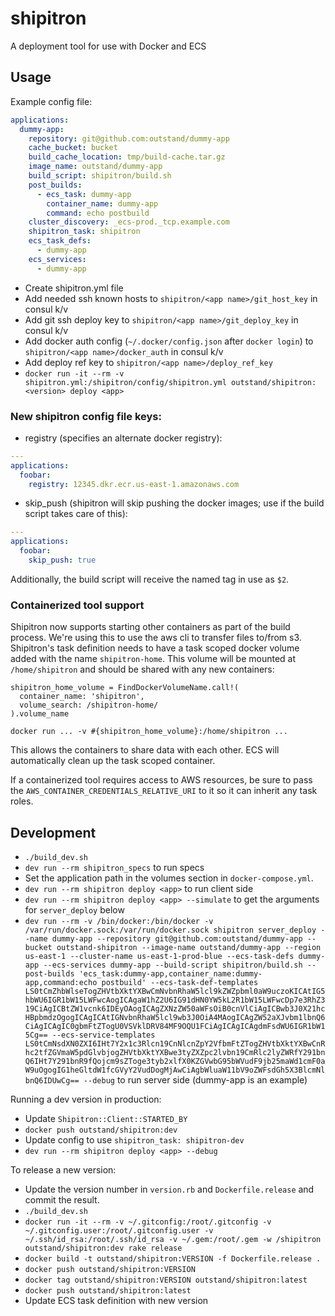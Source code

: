 # shipitron
A deployment tool for use with Docker and ECS

## Usage

Example config file:
```yaml
applications:
  dummy-app:
    repository: git@github.com:outstand/dummy-app
    cache_bucket: bucket
    build_cache_location: tmp/build-cache.tar.gz
    image_name: outstand/dummy-app
    build_script: shipitron/build.sh
    post_builds:
      - ecs_task: dummy-app
        container_name: dummy-app
        command: echo postbuild
    cluster_discovery: _ecs-prod._tcp.example.com
    shipitron_task: shipitron
    ecs_task_defs:
      - dummy-app
    ecs_services:
      - dummy-app
```

- Create shipitron.yml file
- Add needed ssh known hosts to `shipitron/<app name>/git_host_key` in consul k/v
- Add git ssh deploy key to `shipitron/<app name>/git_deploy_key` in consul k/v
- Add docker auth config (`~/.docker/config.json` after `docker login`) to `shipitron/<app name>/docker_auth` in consul k/v
- Add deploy ref key to `shipitron/<app name>/deploy_ref_key`
- `docker run -it --rm -v shipitron.yml:/shipitron/config/shipitron.yml outstand/shipitron:<version> deploy <app>`

### New shipitron config file keys:

- registry (specifies an alternate docker registry):
```yaml
---
applications:
  foobar:
    registry: 12345.dkr.ecr.us-east-1.amazonaws.com
```

- skip_push (shipitron will skip pushing the docker images; use if the build script takes care of this):
```yaml
---
applications:
  foobar:
    skip_push: true
```
Additionally, the build script will receive the named tag in use as `$2`.

### Containerized tool support
Shipitron now supports starting other containers as part of the build process. We're using this to use the aws cli to transfer files to/from s3. Shipitron's task definition needs to have a task scoped docker volume added with the name `shipitron-home`. This volume will be mounted at `/home/shipitron` and should be shared with any new containers:

```
shipitron_home_volume = FindDockerVolumeName.call!(
  container_name: 'shipitron',
  volume_search: /shipitron-home/
).volume_name

docker run ... -v #{shipitron_home_volume}:/home/shipitron ...
```

This allows the containers to share data with each other. ECS will automatically clean up the task scoped container.

If a containerized tool requires access to AWS resources, be sure to pass the `AWS_CONTAINER_CREDENTIALS_RELATIVE_URI` to it so it can inherit any task roles.

## Development

- `./build_dev.sh`
- `dev run --rm shipitron_specs` to run specs
- Set the application path in the volumes section in `docker-compose.yml`.
- `dev run --rm shipitron deploy <app>` to run client side
- `dev run --rm shipitron deploy <app> --simulate` to get the arguments for `server_deploy` below
- `dev run --rm -v /bin/docker:/bin/docker -v /var/run/docker.sock:/var/run/docker.sock shipitron server_deploy --name dummy-app --repository git@github.com:outstand/dummy-app --bucket outstand-shipitron --image-name outstand/dummy-app --region us-east-1 --cluster-name us-east-1-prod-blue --ecs-task-defs dummy-app --ecs-services dummy-app --build-script shipitron/build.sh --post-builds 'ecs_task:dummy-app,container_name:dummy-app,command:echo postbuild' --ecs-task-def-templates LS0tCmZhbWlseTogZHVtbXktYXBwCmNvbnRhaW5lcl9kZWZpbml0aW9uczoKICAtIG5hbWU6IGR1bW15LWFwcAogICAgaW1hZ2U6IG91dHN0YW5kL2R1bW15LWFwcDp7e3RhZ319CiAgICBtZW1vcnk6IDEyOAogICAgZXNzZW50aWFsOiB0cnVlCiAgICBwb3J0X21hcHBpbmdzOgogICAgICAtIGNvbnRhaW5lcl9wb3J0OiA4MAogICAgZW52aXJvbm1lbnQ6CiAgICAgIC0gbmFtZTogU0VSVklDRV84MF9OQU1FCiAgICAgICAgdmFsdWU6IGR1bW15Cg== --ecs-service-templates LS0tCmNsdXN0ZXI6IHt7Y2x1c3Rlcn19CnNlcnZpY2VfbmFtZTogZHVtbXktYXBwCnRhc2tfZGVmaW5pdGlvbjogZHVtbXktYXBwe3tyZXZpc2lvbn19CmRlc2lyZWRfY291bnQ6IHt7Y291bnR9fQojcm9sZToge3tyb2xlfX0KZGVwbG95bWVudF9jb25maWd1cmF0aW9uOgogIG1heGltdW1fcGVyY2VudDogMjAwCiAgbWluaW11bV9oZWFsdGh5X3BlcmNlbnQ6IDUwCg== --debug` to run server side (dummy-app is an example)

Running a dev version in production:
- Update `Shipitron::Client::STARTED_BY`
- `docker push outstand/shipitron:dev`
- Update config to use `shipitron_task: shipitron-dev`
- `dev run --rm shipitron deploy <app> --debug`

To release a new version:
- Update the version number in `version.rb` and `Dockerfile.release` and commit the result.
- `./build_dev.sh`
- `docker run -it --rm -v ~/.gitconfig:/root/.gitconfig -v ~/.gitconfig.user:/root/.gitconfig.user -v ~/.ssh/id_rsa:/root/.ssh/id_rsa -v ~/.gem:/root/.gem -w /shipitron outstand/shipitron:dev rake release`
- `docker build -t outstand/shipitron:VERSION -f Dockerfile.release .`
- `docker push outstand/shipitron:VERSION`
- `docker tag outstand/shipitron:VERSION outstand/shipitron:latest`
- `docker push outstand/shipitron:latest`
- Update ECS task definition with new version
